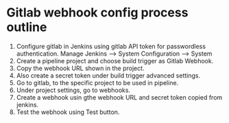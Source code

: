 # Gitlab webhook config process outline
1. Configure gitlab in Jenkins using gitlab API token for passwordless authentication. Manage Jenkins --> System Configuration --> System
2. Create a pipeline project and choose build trigger as Gitlab Webhook.
3. Copy the webhook URL shown in the project.
4. Also create a secret token under build trigger advanced settings.
5. Go to gitlab, to the specific project to be used in pipeline.
6. Under project settings, go to webhooks.
7. Create a webhook usin gthe webhook URL and secret token copied from jenkins.
8. Test the webhook using Test button.